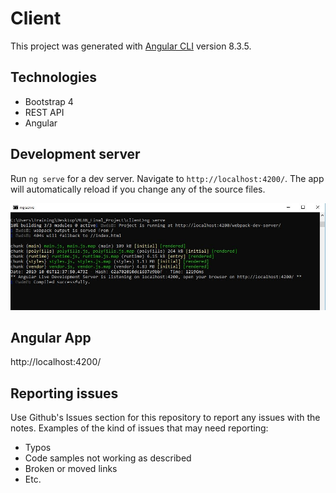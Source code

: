 # Client

This project was generated with [Angular CLI](https://github.com/angular/angular-cli) version 8.3.5.

## Technologies
+ Bootstrap 4
+ REST API
+ Angular

## Development server
Run `ng serve` for a dev server. Navigate to `http://localhost:4200/`. The app will automatically reload if you change any of the source files.

![Client App](Client/src/assets/images/ClientApp.JPG)

## Angular App  
http://localhost:4200/

## Reporting issues
Use Github's Issues section for this repository to report any issues with the notes.
Examples of the kind of issues that may need reporting:
- Typos
- Code samples not working as described
- Broken or moved links
- Etc.

